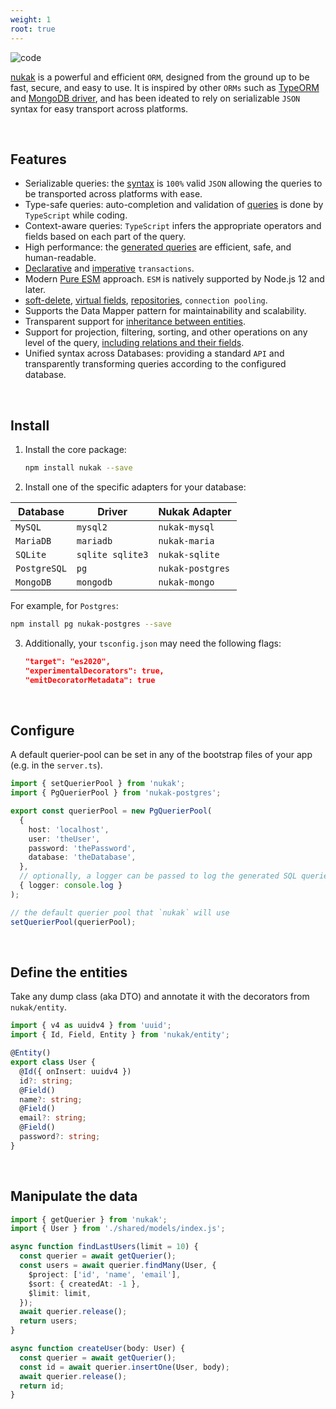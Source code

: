 ```yaml
---
weight: 1
root: true
---
```


![code](/code.webp 'code')

[nukak](https://nukak.org) is a powerful and efficient `ORM`, designed from the ground up to be fast, secure, and easy to use. It is inspired by other `ORMs` such as [TypeORM](https://typeorm.io) and [MongoDB driver](https://www.mongodb.com/docs/drivers/node/current/fundamentals/crud/query-document/), and has been ideated to rely on serializable `JSON` syntax for easy transport across platforms.

&nbsp;

## Features

- Serializable queries: the [syntax](https://nukak.org/docs/querying-logical-operators) is `100%` valid `JSON` allowing the queries to be transported across platforms with ease.
- Type-safe queries: auto-completion and validation of [queries](https://nukak.org/docs/querying-comparison-operators) is done by `TypeScript` while coding.
- Context-aware queries: `TypeScript` infers the appropriate operators and fields based on each part of the query.
- High performance: the [generated queries](https://www.nukak.org/docs/querying-logical-operators) are efficient, safe, and human-readable.
- [Declarative](https://nukak.org/docs/transactions-declarative) and [imperative](https://nukak.org/docs/transactions-imperative) `transactions`.
- Modern [Pure ESM](https://gist.github.com/sindresorhus/a39789f98801d908bbc7ff3ecc99d99c) approach. `ESM` is natively supported by Node.js 12 and later.
- [soft-delete](https://nukak.org/docs/entities-soft-delete), [virtual fields](https://nukak.org/docs/entities-virtual-fields), [repositories](https://nukak.org/docs/querying-repository), `connection pooling`.
- Supports the Data Mapper pattern for maintainability and scalability.
- Transparent support for [inheritance between entities](https://nukak.org/docs/entities-inheritance).
- Support for projection, filtering, sorting, and other operations on any level of the query, [including relations and their fields](https://www.nukak.org/docs/querying-relations).
- Unified syntax across Databases: providing a standard `API` and transparently transforming queries according to the configured database.

&nbsp;

## Install

1. Install the core package:

   ```sh
   npm install nukak --save
   ```

2. Install one of the specific adapters for your database:

| Database     | Driver           | Nukak Adapter    |
| ------------ | ---------------- | ---------------- |
| `MySQL`      | `mysql2`         | `nukak-mysql`    |
| `MariaDB`    | `mariadb`        | `nukak-maria`    |
| `SQLite`     | `sqlite sqlite3` | `nukak-sqlite`   |
| `PostgreSQL` | `pg`             | `nukak-postgres` |
| `MongoDB`    | `mongodb`        | `nukak-mongo`    |

For example, for `Postgres`:

```sh
npm install pg nukak-postgres --save
```

3. Additionally, your `tsconfig.json` may need the following flags:

   ```json
   "target": "es2020",
   "experimentalDecorators": true,
   "emitDecoratorMetadata": true
   ```

&nbsp;

## Configure

A default querier-pool can be set in any of the bootstrap files of your app (e.g. in the `server.ts`).

```ts
import { setQuerierPool } from 'nukak';
import { PgQuerierPool } from 'nukak-postgres';

export const querierPool = new PgQuerierPool(
  {
    host: 'localhost',
    user: 'theUser',
    password: 'thePassword',
    database: 'theDatabase',
  },
  // optionally, a logger can be passed to log the generated SQL queries
  { logger: console.log }
);

// the default querier pool that `nukak` will use
setQuerierPool(querierPool);
```

&nbsp;

## Define the entities

Take any dump class (aka DTO) and annotate it with the decorators from `nukak/entity`.

```ts
import { v4 as uuidv4 } from 'uuid';
import { Id, Field, Entity } from 'nukak/entity';

@Entity()
export class User {
  @Id({ onInsert: uuidv4 })
  id?: string;
  @Field()
  name?: string;
  @Field()
  email?: string;
  @Field()
  password?: string;
}
```

&nbsp;

## Manipulate the data

```ts
import { getQuerier } from 'nukak';
import { User } from './shared/models/index.js';

async function findLastUsers(limit = 10) {
  const querier = await getQuerier();
  const users = await querier.findMany(User, {
    $project: ['id', 'name', 'email'],
    $sort: { createdAt: -1 },
    $limit: limit,
  });
  await querier.release();
  return users;
}

async function createUser(body: User) {
  const querier = await getQuerier();
  const id = await querier.insertOne(User, body);
  await querier.release();
  return id;
}
```

